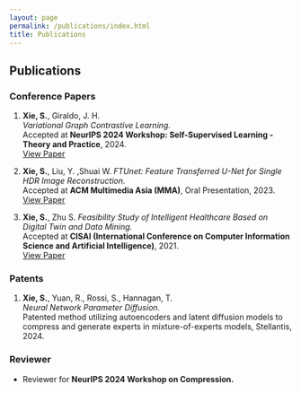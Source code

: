 ```yaml
---
layout: page
permalink: /publications/index.html
title: Publications
---
```


## Publications

### Conference Papers

1. **Xie, S.**, Giraldo, J. H.  
   *Variational Graph Contrastive Learning.*  
   Accepted at **NeurIPS 2024 Workshop: Self-Supervised Learning - Theory and Practice**, 2024.  
   [View Paper](https://openreview.net/forum?id=vo99uctEaA&noteId=vo99uctEaA)

1. **Xie, S.**, Liu, Y.  ,Shuai W.
   *FTUnet: Feature Transferred U-Net for Single HDR Image Reconstruction.*  
   Accepted at **ACM Multimedia Asia (MMA)**, Oral Presentation, 2023.  
   [View Paper](https://dl.acm.org/doi/10.1145/3595916.3626431)

2. **Xie, S.**,  Zhu S. 
   *Feasibility Study of Intelligent Healthcare Based on Digital Twin and Data Mining.*  
   Accepted at **CISAI (International Conference on Computer Information Science and Artificial Intelligence)**, 2021.  
   [View Paper](https://ieeexplore.ieee.org/document/9719314)

### Patents

1. **Xie, S.**, Yuan, R., Rossi, S., Hannagan, T.  
   *Neural Network Parameter Diffusion.*  
   Patented method utilizing autoencoders and latent diffusion models to compress and generate experts in mixture-of-experts models, Stellantis, 2024.


### Reviewer 

- Reviewer for **NeurIPS 2024 Workshop on Compression.**
